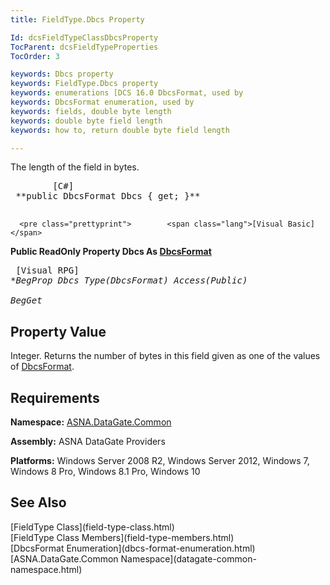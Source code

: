 ```yaml
---
title: FieldType.Dbcs Property

Id: dcsFieldTypeClassDbcsProperty
TocParent: dcsFieldTypeProperties
TocOrder: 3

keywords: Dbcs property
keywords: FieldType.Dbcs property
keywords: enumerations [DCS 16.0 DbcsFormat, used by
keywords: DbcsFormat enumeration, used by
keywords: fields, double byte length
keywords: double byte field length
keywords: how to, return double byte field length

---
```


The length of the field in bytes. 
<pre class="prettyprint">        <span class="lang">[C#]</span>
 **public DbcsFormat Dbcs { get; }** 
      </pre>
      <pre class="prettyprint">        <span class="lang">[Visual Basic] </span>
 **Public ReadOnly Property Dbcs As [DbcsFormat](dbcs-format-enumeration.html)** 
      </pre>
      <pre class="prettyprint">
        <span class="lang">[Visual RPG]</span>
 **BegProp Dbcs Type(DbcsFormat) Access(*Public)<br />   BegGet** 
      </pre>

## Property Value

Integer. Returns the number of bytes in this field given as one of the values of [ DbcsFormat](dbcs-format-enumeration.html). 
## Requirements

**Namespace:** [ASNA.DataGate.Common](datagate-common-namespace.html)

<span> **Assembly:** ASNA DataGate Providers</span> 

**Platforms:** Windows Server 2008 R2, Windows Server 2012, Windows 7, Windows 8 Pro, Windows 8.1 Pro, Windows 10
## See Also

<dl />
      [FieldType Class](field-type-class.html)
      <br />
      [FieldType Class Members](field-type-members.html)
      <br />
      [DbcsFormat Enumeration](dbcs-format-enumeration.html)
      <br />
      [ASNA.DataGate.Common Namespace](datagate-common-namespace.html)

